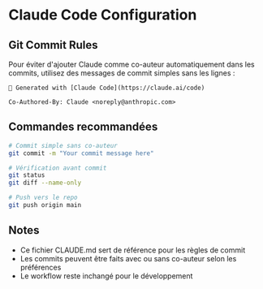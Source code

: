 # Claude Code Configuration

## Git Commit Rules

Pour éviter d'ajouter Claude comme co-auteur automatiquement dans les commits, utilisez des messages de commit simples sans les lignes :

```
🤖 Generated with [Claude Code](https://claude.ai/code)

Co-Authored-By: Claude <noreply@anthropic.com>
```

## Commandes recommandées

```bash
# Commit simple sans co-auteur
git commit -m "Your commit message here"

# Vérification avant commit
git status
git diff --name-only

# Push vers le repo
git push origin main
```

## Notes
- Ce fichier CLAUDE.md sert de référence pour les règles de commit
- Les commits peuvent être faits avec ou sans co-auteur selon les préférences
- Le workflow reste inchangé pour le développement
